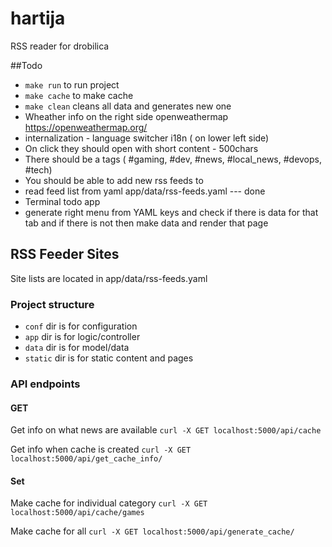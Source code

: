 # hartija

RSS reader for drobilica


##Todo
- `make run` to run project
- `make cache` to make cache 
- `make clean` cleans all data and generates new one
- Wheather info on the right side openweathermap https://openweathermap.org/ 
- internalization - language switcher i18n ( on lower left side)
- On click they should open with short content - 500chars
- There should be a tags ( #gaming, #dev, #news, #local_news, #devops, #tech)   
- You should be able to add new rss feeds to
- read feed list from yaml app/data/rss-feeds.yaml  --- done 
- Terminal todo app
- generate right menu from YAML keys and check if there is data for that tab and if there is not then make data and render that page 

## RSS Feeder Sites
Site lists are located in app/data/rss-feeds.yaml

### Project structure

 - `conf` dir is for configuration
 - `app` dir is for logic/controller
 - `data` dir is for model/data
 - `static` dir is for static content and pages 

### API endpoints


#### GET

Get info on what news are available
`curl -X GET localhost:5000/api/cache`


Get info when cache is created
`curl -X GET localhost:5000/api/get_cache_info/`


#### Set
Make cache for individual category
`curl -X GET localhost:5000/api/cache/games`

Make cache for all 
`curl -X GET localhost:5000/api/generate_cache/`